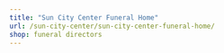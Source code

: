 ```yaml
---
title: "Sun City Center Funeral Home"
url: /sun-city-center/sun-city-center-funeral-home/
shop: funeral directors
---
```

